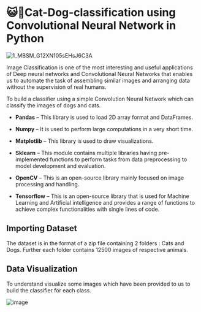  # 😺🐶Cat-Dog-classification using Convolutional Neural Network in Python

![1_MBSM_G12XN105sEHsJ6C3A](https://github.com/Macwhat/cat-dog-classification/assets/116700271/68cf8015-969d-414f-99bd-758a8843c14a)

Image Classification is one of the most interesting and useful applications of Deep neural networks and Convolutional Neural Networks that enables us to automate the task of assembling similar images and arranging data without the supervision of real humans.

To build a classifier using a simple Convolution Neural Network which can classify the images of dogs and cats. 

* **Pandas** – This library is used to load 2D array format and DataFrames.
  
* **Numpy** – It is used to perform large computations in a very short time.
  
* **Matplotlib** – This library is used to draw visualizations.
  
* **Sklearn** – This module contains multiple libraries having pre-implemented functions to perform tasks from data preprocessing to model development and evaluation.
  
* **OpenCV** – This is an open-source library mainly focused on image processing and handling.
  
* **Tensorflow** – This is an open-source library that is used for Machine Learning and Artificial intelligence and provides a range of functions to achieve complex functionalities with single lines of code.

## Importing Dataset 
The dataset is in the format of a zip file containing 2 folders : Cats and Dogs. Further each folder contains 12500 images of respective animals.

## Data Visualization
To understand visualize some images which have been provided to us to build the classifier for each class.

![image](https://github.com/Macwhat/cat-dog-classification/assets/116700271/aa3a1262-24bb-470d-ba9b-ecc9238897e8)









